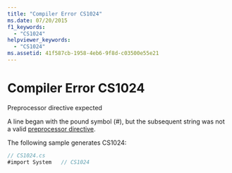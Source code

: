 ```yaml
---
title: "Compiler Error CS1024"
ms.date: 07/20/2015
f1_keywords: 
  - "CS1024"
helpviewer_keywords: 
  - "CS1024"
ms.assetid: 41f587cb-1958-4eb6-9f8d-c03500e55e21
---
```

# Compiler Error CS1024
Preprocessor directive expected  
  
 A line began with the pound symbol (#), but the subsequent string was not a valid [preprocessor directive](../language-reference/preprocessor-directives/index.md).  
  
 The following sample generates CS1024:  
  
```csharp  
// CS1024.cs  
#import System   // CS1024  
```

